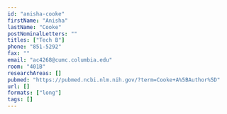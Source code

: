 ```yaml
---
id: "anisha-cooke"
firstName: "Anisha"
lastName: "Cooke"
postNominalLetters: ""
titles: ["Tech B"]
phone: "851-5292"
fax: ""
email: "ac4268@cumc.columbia.edu"
room: "401B"
researchAreas: []
pubmed: "https://pubmed.ncbi.nlm.nih.gov/?term=Cooke+A%5BAuthor%5D"
url: []
formats: ["long"]
tags: []
---
```

